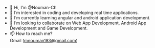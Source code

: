 - 👋 Hi, I’m @Nouman-Ch
- 👀 I’m interested in coding and developing real time applications.
- 🌱 I’m currently learning angular and android application development.
- 💞️ I’m looking to collaborate on Web App Development, Android App Development and Game Development.
- 📫 How to reach me?   
                      Gmail (mnouman183@gmail.com)
